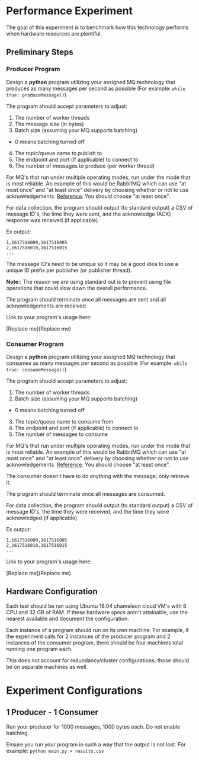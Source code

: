 # Performance Experiment

The goal of this experiment is to benchmark how this technology performs when hardware resources are plentiful.

## Preliminary Steps

### Producer Program

Design a **python** program utilizing your assigned MQ technology that produces as many messages per second as possible (For example: `while true: produceMessage()`)

The program should accept parameters to adjust:

1) The number of worker threads
2) The message size (in bytes)
3) Batch size (assuming your MQ supports batching)
  * 0 means batching turned off
4) The topic/queue name to publish to
5) The endpoint and port (if applicable) to connect to
6) The number of messages to produce (per worker thread)

For MQ's that run under multiple operating modes, run under the mode that is most reliable.
An example of this would be RabbitMQ which can use "at most once" and "at least once" delivery by choosing whether or not to use acknowledgements. [Reference](https://www.rabbitmq.com/reliability.html). You should choose "at least once".

For data collection, the program should output (to standard output) a CSV of message ID's, the time they were sent, and the acknowledge (ACK) response was received (if applicable).

Ex output:

```
1,1617516000,1617516005
2,1617516010,1617516015
...
```

The message ID's need to be unique so it may be a good idea to use a unique ID prefix per publisher (or publisher thread).

**Note:**: The reason we are using standard out is to prevent using file operations that could slow down the overall performance.

The program should terminate once all messages are sent and all acknowledgements are received.

Link to your program's usage here:

[Replace me](Replace me)

### Consumer Program

Design a **python** program utilizing your assigned MQ technology that consumes as many messages per second as possible (For example: `while true: consumeMessage()`)

The program should accept parameters to adjust:

1) The number of worker threads
2) Batch size (assuming your MQ supports batching)
  * 0 means batching turned off
3) The topic/queue name to consume from
4) The endpoint and port (if applicable) to connect to
5) The number of messages to consume

For MQ's that run under multiple operating modes, run under the mode that is most reliable.
An example of this would be RabbitMQ which can use "at most once" and "at least once" delivery by choosing whether or not to use acknowledgements. [Reference](https://www.rabbitmq.com/reliability.html). You should choose "at least once".

The consumer doesn't have to do anything with the message; only retrieve it.

The program should terminate once all messages are consumed.

For data collection, the program should output (to standard output) a CSV of message ID's, the time they were received, and the time they were acknowledged (if applicable).

Ex output:

```
1,1617516000,1617516005
2,1617516010,1617516015
...
```

Link to your program's usage here:

[Replace me](Replace me)

## Hardware Configuration

Each test should be ran using Ubuntu 18.04 chameleon cloud VM's with 8 CPU and 32 GB of RAM. If these hardware specs aren't attainable, use the nearest available and document the configuration.

Each instance of a program should run on its own machine. For example, if the experiment calls for 2 instances of the producer program and 2 instances of the consumer program, there should be four machines total running one program each.

This does not account for redundancy/cluster configurations; those should be on separate machines as well.

# Experiment Configurations

## 1 Producer - 1 Consumer

Run your producer for 1000 messages, 1000 bytes each. Do not enable batching.

Ensure you run your program in such a way that the output is not lost. For example: `python main.py > results.csv`